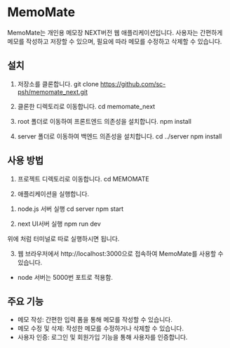 # MemoMate 
MemoMate는 개인용 메모장 NEXT버전 웹 애플리케이션입니다. 사용자는 간편하게 메모를 작성하고 저장할 수 있으며, 필요에 따라 메모를 수정하고 삭제할 수 있습니다.

## 설치

1. 저장소를 클론합니다.
git clone https://github.com/sc-psh/memomate_next.git

2. 클론한 디렉토리로 이동합니다.
cd memomate_next

3. root 폴더로 이동하여 프론트엔드 의존성을 설치합니다.
npm install

4. server 폴더로 이동하여 백엔드 의존성을 설치합니다.
cd ../server
npm install

## 사용 방법

1. 프로젝트 디렉토리로 이동합니다.
cd MEMOMATE

2. 애플리케이션을 실행합니다.
1) node.js 서버 실행
cd server
npm start

2) next UI서버 실행
npm run dev

위에 처럼 터미널로 따로 실행하시면 됩니다.

3. 웹 브라우저에서 http://localhost:3000으로 접속하여 MemoMate를 사용할 수 있습니다.
- node 서버는 5000번 포트로 적용함.

## 주요 기능

- 메모 작성: 간편한 입력 폼을 통해 메모를 작성할 수 있습니다.
- 메모 수정 및 삭제: 작성한 메모를 수정하거나 삭제할 수 있습니다.
- 사용자 인증: 로그인 및 회원가입 기능을 통해 사용자를 인증합니다.